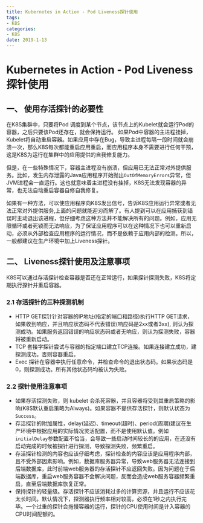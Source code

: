 ```yaml
---
title: Kubernetes in Action - Pod Liveness探针使用
tags: 
- K8S
categories: 
- K8S
date: 2019-1-13
---
```

# Kubernetes in Action - Pod Liveness探针使用

## 一、 使用存活探针的必要性

在K8S集群中，只要将Pod 调度到某个节点，该节点上的Kubelet就会运行Pod的容器，之后只要该Pod还存在，就会保持运行。 如果Pod中容器的主进程挂掉， Kubelet将自动重启容器。如果应用中存在Bug，导致主进程每隔一段时间就会崩溃一次，那么K8S每次都能重启应用重启，而应用程序本身不需要进行任何干预，这是K8S为运行在集群中的应用提供的自我修复能力。

但是，在一些特殊情况下，容器主进程没有崩溃，但应用已无法正常对外提供服务。比如，发生内存泄露的Java应用程序开始抛出`OutOfMemoryErrors`异常，但JVM进程会一直运行。这也就意味着主进程没有挂掉，K8S无法发现容器的异常，也无法自动重启容器自修自我修复。

如果有一种方法，可以使应用程序向K8S发出信号，告诉K8S应用运行异常或者无法正常对外提供服务,上面的问题就能迎刃而解了。有人提到可以在应用捕获到错误时主动退出该进程，但仔细考虑这种方法并不能解决所有的问题。例如，应用无限循环或者死锁而无法响应，为了保证应用程序可以在这种情况下也可以重新启动，必须从外部检查应用程序的运行情况，而不是依赖于应用内部的检测。所以，一般都建议在生产环境中加上Liveness探针。

## 二、 Liveness探针使用及注意事项

K8S可以通过存活探针检查容器是否还在正常运行，如果探针探测失败，K8S将定期执行探针并重启容器。

### 2.1 存活探针的三种探测机制

- HTTP GET探针针对容器的IP地址(指定的端口和路径)执行HTTP GET请求，如果收到响应，并且响应状态码不代表错误(响应码是2xx或者3xx), 则认为探测成功。如果服务返回错误的响应状态码或者无响应，则认为探测失败，容器将被重新启动。
- TCP 套接字探针尝试与容器的指定端口建立TCP连接。如果连接建立成功，建探测成功。否则容器重启。
- Exec 探针在容器中执行任意命令，并检查命令的退出状态码。如果状态码是0，则探测成功。所有其他状态码均被认为失败。

### 2.2 探针使用注意事项

- 如果存活探测失败，则 kubelet 会杀死容器，并且容器将受到其重启策略的影响(K8S默认重启策略为Always)。如果容器不提供存活探针，则默认状态为 `Success`。	
- 存活探针的附加属性，delay(延迟)、timeout(超时)、period(周期)建议在生产环境中根据应用的实际情况灵活配置，而不是使用默认值。例如`initialDelay`参数配置不恰当，会导致一些启动时间较长的的应用，在还没有启动完成的时候被探针进行探测，导致探测失败，频繁重启。
- 存活探针检测的内容也应该仔细考虑，探针检查的内容应该是应用程序内部，且不受外部因素影响。例如，数据库服务器异常，导致web服务器无法连接到后端数据库，此时前端web服务器的存活探针不应返回失败。因为问题在于后端数据库，重启web服务容器不会解决问题，反而会造成web服务容器频繁重启，直至后端数据库恢复正常。
- 保持探针的轻量级。存活探针不应该消耗过多的计算资源，并且运行不应该花太长时间。默认情况下，探测器执行频率相对较高，必须在1秒之内执行完毕。一个过重的探针会拖慢容器的运行，探针的CPU使用时间是计入容器的CPU时间配额的。